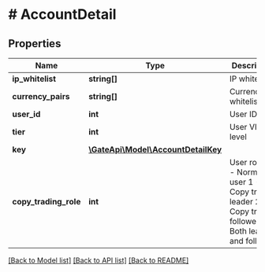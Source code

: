 # # AccountDetail

## Properties

Name | Type | Description | Notes
------------ | ------------- | ------------- | -------------
**ip_whitelist** | **string[]** | IP whitelist | [optional] 
**currency_pairs** | **string[]** | CurrencyPair whitelisting | [optional] 
**user_id** | **int** | User ID | [optional] 
**tier** | **int** | User VIP level | [optional] 
**key** | [**\GateApi\Model\AccountDetailKey**](AccountDetailKey.md) |  | [optional] 
**copy_trading_role** | **int** | User role: 0 - Normal user 1 - Copy trading leader 2 - Copy trading follower 3 - Both leader and follower | [optional] 

[[Back to Model list]](../../README.md#documentation-for-models) [[Back to API list]](../../README.md#documentation-for-api-endpoints) [[Back to README]](../../README.md)
